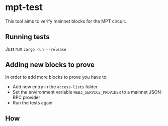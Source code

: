 # mpt-test

This tool aims to verify mainnet blocks for the MPT circuit.

## Running tests

Just run `cargo run --release`

## Adding new blocks to prove

In order to add more blocks to prove you have to:

- Add new entry in the `access-lists` folder
- Set the environment variable `WEB3_SERVICE_PROVIDER` to a mainnet JSON-RPC provider
- Run the tests again


## How

